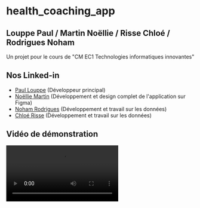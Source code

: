 # health_coaching_app
## Louppe Paul / Martin Noëllie / Risse Chloé / Rodrigues Noham 
Un projet pour le cours de "CM EC1 Technologies informatiques innovantes"

## Nos Linked-in
- [Paul Louppe](https://www.linkedin.com/in/paul-louppe/) (Développeur principal)
- [Noëllie Martin](https://www.linkedin.com/in/no%C3%ABllie-martin/) (Développement et design complet de l'application sur Figma)
- [Noham Rodrigues](https://www.linkedin.com/in/noham-rodrigues/) (Développement et travail sur les données)
- [Chloé Risse](https://www.linkedin.com/in/chloe-risse/) (Développement et travail sur les données)

## Vidéo de démonstration
<video src="demo.mov" controls>
  Désolé, votre navigateur ne prend pas en charge les vidéos intégrées.
</video>